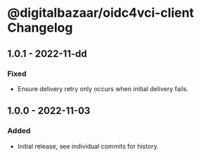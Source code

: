 # @digitalbazaar/oidc4vci-client Changelog

## 1.0.1 - 2022-11-dd

### Fixed
- Ensure delivery retry only occurs when initial delivery fails.

## 1.0.0 - 2022-11-03

### Added
- Initial release, see individual commits for history.
